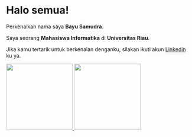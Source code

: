 # Halo semua! 

Perkenalkan nama saya **Bayu Samudra**.<br>

Saya seorang **Mahasiswa Informatika** di **Universitas Riau**.<br>


Jika kamu tertarik untuk berkenalan denganku, silakan ikuti akun [Linkedin](https://www.linkedin.com/in/bayu-samudra-1b4b9a1b8/) ku ya.

<p align="left">
<a href="https://github.com/idakumudah">
  <img height="180em" src="https://github-readme-stats-eight-theta.vercel.app/api?username=idakumudah&show_icons=true&theme=algolia&include_all_commits=true&count_private=true"/>
  <img height="180em" src="https://github-readme-stats-eight-theta.vercel.app/api/top-langs/?username=idakumudah&layout=compact&theme=algolia"/>
</a>
</p>

